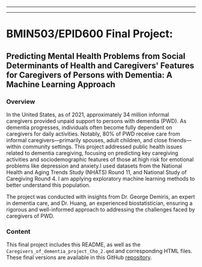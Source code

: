 ------------------------------------------------------------------------

------------------------------------------------------------------------

# BMIN503/EPID600 Final Project:

## Predicting Mental Health Problems from Social Determinants of Health and Caregivers' Features for Caregivers of Persons with Dementia: A Machine Learning Approach

### Overview

In the United States, as of 2021, approximately 34 million informal caregivers provided unpaid support to persons with dementia (PWD). As dementia progresses, individuals often become fully dependent on caregivers for daily activities. Notably, 80% of PWD receive care from informal caregivers—primarily spouses, adult children, and close friends—within community settings. This project addressed public health issues related to dementia caregiving, focusing on predicting key caregiving activities and sociodemographic features of those at high risk for emotional problems like depression and anxiety.I used datasets from the National Health and Aging Trends Study (NHATS) Round 11, and National Study of Caregiving Round 4. I am applying exploratory machine learning methods to better understand this population.

The project was conducted with insights from Dr. George Demiris, an expert in dementia care, and Dr. Huang, an experienced biostatistician, ensuring a rigorous and well-informed approach to addressing the challenges faced by caregivers of PWD.

### Content

This final project includes this README, as well as the `Caregivers_of_dementia_project_Cho_2.qmd` and corresponding HTML files. These final versions are available in this GitHub [repository](https://github.com/hacho426/BMIN503_Final_Project/tree/master).
